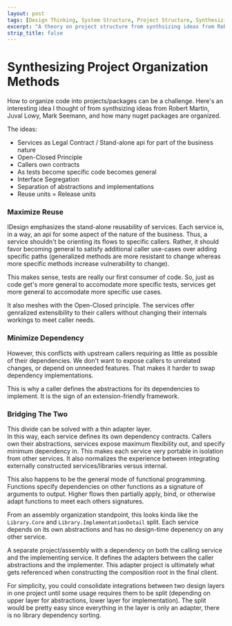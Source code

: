 ```yaml
---
layout: post
tags: [Design Thinking, System Structure, Project Structure, Synthesizing, Design Theory]
excerpt: "A theory on project structure from synthsizing ideas from Robert Martin, Juval Lowy, Mark Seemann, ..."
strip_title: false
---
```


# Synthesizing Project Organization Methods

How to organize code into projects/packages can be a challenge. Here's an interesting idea I thought of from synthsizing ideas from Robert Martin, Juval Lowy, Mark Seemann, and how many nuget packages are organized.

The ideas:
- Services as Legal Contract / Stand-alone api for part of the business nature
- Open-Closed Principle
- Callers own contracts
- As tests become specific code becomes general
- Interface Segregation 
- Separation of abstractions and implementations
- Reuse units = Release units

### Maximize Reuse 
IDesign emphasizes the stand-alone reusability of services. Each service is, in a way, an api for some aspect of the nature of the business. Thus, a service shouldn't be orienting its flows to specific callers. Rather, it should favor becoming general to satisfy additional caller use-cases over adding specific paths (generalized methods are more resistant to change whereas more specific methods increase vulnerability to change).

This makes sense, tests are really our first consumer of code. So, just as code get's more general to accomodate more specific tests, services get more general to accomodate more specific use cases.

It also meshes with the Open-Closed principle. The services offer genralized extensibility to their callers without changing their internals workings to meet caller needs.

### Minimize Dependency
However, this conflicts with upstream callers requiring as little as possible of their dependencies. We don't want to expose callers to unrelated changes, or depend on unneeded features. That makes it harder to swap dependency implementations.

This is why a caller defines the abstractions for its dependencies to implement. It is the sign of an extension-friendly framework.

### Bridging The Two 
This divide can be solved with a thin adapter layer.  
In this way, each service defines its own dependency contracts. Callers own their abstractions, services  expose maximum flexibility out, and specify minimum dependency in. This makes each service very portable in isolation from other services. It also normalizes the experience between integrating externally constructed services/libraries versus internal.

This also happens to be the general mode of functional programming. Functions specify dependencies on other functions as a signature of arguments to output. Higher flows then partially apply, bind, or otherwise adapt functions to meet each others signatures. 

From an assembly organization standpoint, this looks kinda like the `Library.Core` and `Library.ImplementationDetail` split. Each service depends on its own abstractions and has no design-time depenency on any other service.  

A separate project/assembly with a dependency on both the calling service and the implementing service. It defines the adapters between the caller abstractions and the implementer. This adapter project is ultimately what gets referenced when constructing the composition root in the final client.

For simplicity, you could consolidate integrations between two design layers in one project until some usage requires them to be split (depending on upper layer for abstractions, lower layer for implementation). The split would be pretty easy since everything in the layer is only an adapter, there is no library dependency sorting.